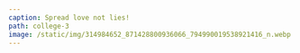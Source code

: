 ```yaml
---
caption: Spread love not lies!
path: college-3
image: /static/img/314984652_871428800936066_794990019538921416_n.webp
---
```

